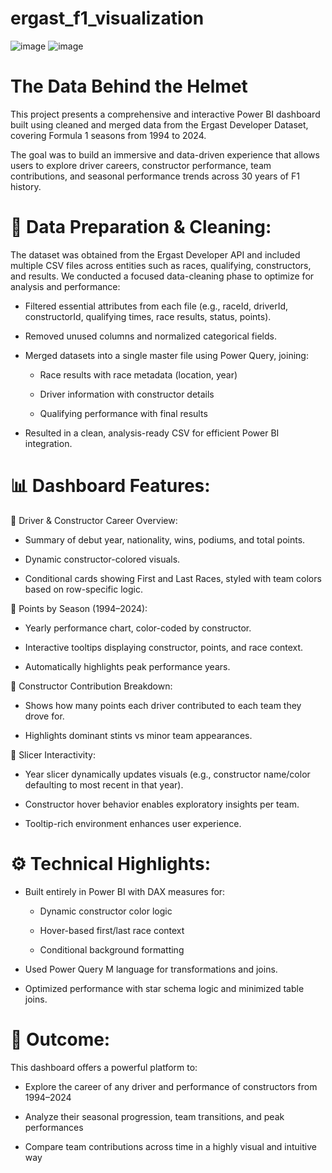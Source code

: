 # ergast_f1_visualization

![image](https://github.com/user-attachments/assets/dcafa6ff-344a-4550-8f45-e29804fdb446)
![image](https://github.com/user-attachments/assets/c9b4d175-37dc-414e-b5ab-b8c3dc327379)







# The Data Behind the Helmet

This project presents a comprehensive and interactive Power BI dashboard built using cleaned and merged data from the Ergast Developer Dataset, covering Formula 1 seasons from 1994 to 2024.

The goal was to build an immersive and data-driven experience that allows users to explore driver careers, constructor performance, team contributions, and seasonal performance trends across 30 years of F1 history.

# 🔧 Data Preparation & Cleaning:
The dataset was obtained from the Ergast Developer API and included multiple CSV files across entities such as races, qualifying, constructors, and results. We conducted a focused data-cleaning phase to optimize for analysis and performance:

- Filtered essential attributes from each file (e.g., raceId, driverId, constructorId, qualifying times, race results, status, points).

- Removed unused columns and normalized categorical fields.

- Merged datasets into a single master file using Power Query, joining:

  - Race results with race metadata (location, year)

  - Driver information with constructor details

  - Qualifying performance with final results

- Resulted in a clean, analysis-ready CSV for efficient Power BI integration.

# 📊 Dashboard Features:
🔹 Driver & Constructor Career Overview:
- Summary of debut year, nationality, wins, podiums, and total points.

- Dynamic constructor-colored visuals.

- Conditional cards showing First and Last Races, styled with team colors based on row-specific logic.

🔹 Points by Season (1994–2024):
- Yearly performance chart, color-coded by constructor.

- Interactive tooltips displaying constructor, points, and race context.

- Automatically highlights peak performance years.

🔹 Constructor Contribution Breakdown:
- Shows how many points each driver contributed to each team they drove for.

- Highlights dominant stints vs minor team appearances.

🔹 Slicer Interactivity:
- Year slicer dynamically updates visuals (e.g., constructor name/color defaulting to most recent in that year).

- Constructor hover behavior enables exploratory insights per team.

- Tooltip-rich environment enhances user experience.

# ⚙️ Technical Highlights:
- Built entirely in Power BI with DAX measures for:

  - Dynamic constructor color logic

  - Hover-based first/last race context

  - Conditional background formatting

- Used Power Query M language for transformations and joins.

- Optimized performance with star schema logic and minimized table joins.

# 🎯 Outcome:
This dashboard offers a powerful platform to:

- Explore the career of any driver and performance of constructors from 1994–2024

- Analyze their seasonal progression, team transitions, and peak performances

- Compare team contributions across time in a highly visual and intuitive way

